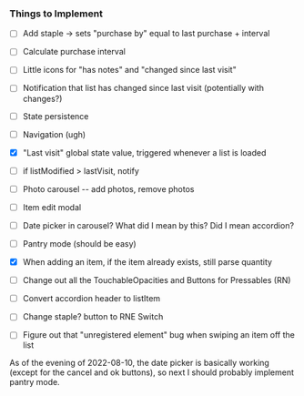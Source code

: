 ### Things to Implement

- [ ] Add staple -> sets "purchase by" equal to last purchase + interval
- [ ] Calculate purchase interval
- [ ] Little icons for "has notes" and "changed since last visit"
- [ ] Notification that list has changed since last visit (potentially with changes?)
- [ ] State persistence
- [ ] Navigation (ugh)
- [x] "Last visit" global state value, triggered whenever a list is loaded
- [ ] if listModified > lastVisit, notify
- [ ] Photo carousel -- add photos, remove photos
- [ ] Item edit modal
- [ ] Date picker in carousel?  What did I mean by this?  Did I mean accordion?
- [ ] Pantry mode (should be easy)
- [x] When adding an item, if the item already exists, still parse quantity
- [ ] Change out all the TouchableOpacities and Buttons for Pressables (RN)
- [ ] Convert accordion header to listItem
- [ ] Change staple? button to RNE Switch
- [ ] Figure out that "unregistered element" bug when swiping an item off the list


As of the evening of 2022-08-10, the date picker is basically working (except for the
cancel and ok buttons), so next I should probably implement pantry mode.
